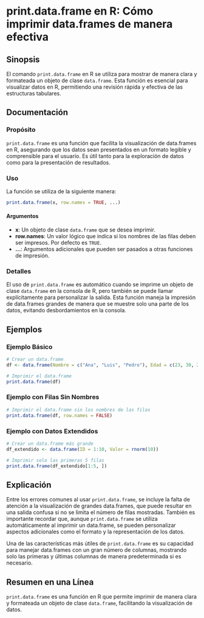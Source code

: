<!--
Meta Description: # print.data.frame en R: Cómo imprimir data.frames de manera efectiva ## Sinopsis El comando `print.data.frame` en R se utiliza para mostrar de manera...
Meta Keywords: data, frame, print, que, imprimir
-->

# print.data.frame en R: Cómo imprimir data.frames de manera efectiva

## Sinopsis
El comando `print.data.frame` en R se utiliza para mostrar de manera clara y formateada un objeto de clase `data.frame`. Esta función es esencial para visualizar datos en R, permitiendo una revisión rápida y efectiva de las estructuras tabulares.

## Documentación

### Propósito
`print.data.frame` es una función que facilita la visualización de data.frames en R, asegurando que los datos sean presentados en un formato legible y comprensible para el usuario. Es útil tanto para la exploración de datos como para la presentación de resultados.

### Uso
La función se utiliza de la siguiente manera:

```R
print.data.frame(x, row.names = TRUE, ...)
```

#### Argumentos
- **x**: Un objeto de clase `data.frame` que se desea imprimir.
- **row.names**: Un valor lógico que indica si los nombres de las filas deben ser impresos. Por defecto es `TRUE`.
- **...**: Argumentos adicionales que pueden ser pasados a otras funciones de impresión.

### Detalles
El uso de `print.data.frame` es automático cuando se imprime un objeto de clase `data.frame` en la consola de R, pero también se puede llamar explícitamente para personalizar la salida. Esta función maneja la impresión de data.frames grandes de manera que se muestre solo una parte de los datos, evitando desbordamientos en la consola.

## Ejemplos

### Ejemplo Básico
```R
# Crear un data.frame
df <- data.frame(Nombre = c("Ana", "Luis", "Pedro"), Edad = c(23, 30, 22))

# Imprimir el data.frame
print.data.frame(df)
```

### Ejemplo con Filas Sin Nombres
```R
# Imprimir el data.frame sin los nombres de las filas
print.data.frame(df, row.names = FALSE)
```

### Ejemplo con Datos Extendidos
```R
# Crear un data.frame más grande
df_extendido <- data.frame(ID = 1:10, Valor = rnorm(10))

# Imprimir solo las primeras 5 filas
print.data.frame(df_extendido[1:5, ])
```

## Explicación
Entre los errores comunes al usar `print.data.frame`, se incluye la falta de atención a la visualización de grandes data.frames, que puede resultar en una salida confusa si no se limita el número de filas mostradas. También es importante recordar que, aunque `print.data.frame` se utiliza automáticamente al imprimir un data.frame, se pueden personalizar aspectos adicionales como el formato y la representación de los datos.

Una de las características más útiles de `print.data.frame` es su capacidad para manejar data.frames con un gran número de columnas, mostrando solo las primeras y últimas columnas de manera predeterminada si es necesario.

## Resumen en una Línea
`print.data.frame` es una función en R que permite imprimir de manera clara y formateada un objeto de clase `data.frame`, facilitando la visualización de datos.